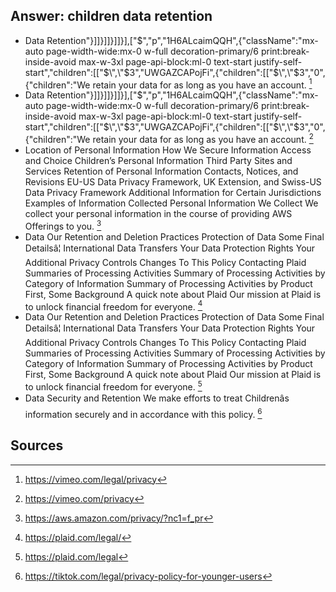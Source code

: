 ## Answer: children data retention

- Data Retention\"}]]}]]}]]}],[\"$\",\"p\",\"1H6ALcaimQQH\",{\"className\":\"mx-auto page-width-wide:mx-0 w-full decoration-primary/6 print:break-inside-avoid max-w-3xl page-api-block:ml-0 text-start justify-self-start\",\"children\":[[\"$\",\"$3\",\"UWGAZCAPojFi\",{\"children\":[[\"$\",\"$3\",\"0\",{\"children\":\"We retain your data for as long as you have an account. [^1]
- Data Retention\"}]]}]]}]]}],[\"$\",\"p\",\"1H6ALcaimQQH\",{\"className\":\"mx-auto page-width-wide:mx-0 w-full decoration-primary/6 print:break-inside-avoid max-w-3xl page-api-block:ml-0 text-start justify-self-start\",\"children\":[[\"$\",\"$3\",\"UWGAZCAPojFi\",{\"children\":[[\"$\",\"$3\",\"0\",{\"children\":\"We retain your data for as long as you have an account. [^2]
- Location of Personal Information How We Secure Information Access and Choice Children’s Personal Information Third Party Sites and Services Retention of Personal Information Contacts, Notices, and Revisions EU-US Data Privacy Framework, UK Extension, and Swiss-US Data Privacy Framework Additional Information for Certain Jurisdictions Examples of Information Collected Personal Information We Collect We collect your personal information in the course of providing AWS Offerings to you. [^3]
- Data Our Retention and Deletion Practices Protection of Data Some Final Detailsâ¦ International Data Transfers Your Data Protection Rights Your Additional Privacy Controls Changes To This Policy Contacting Plaid Summaries of Processing Activities Summary of Processing Activities by Category of Information Summary of Processing Activities by Product First, Some Background A quick note about Plaid Our mission at Plaid is to unlock financial freedom for everyone. [^4]
- Data Our Retention and Deletion Practices Protection of Data Some Final Detailsâ¦ International Data Transfers Your Data Protection Rights Your Additional Privacy Controls Changes To This Policy Contacting Plaid Summaries of Processing Activities Summary of Processing Activities by Category of Information Summary of Processing Activities by Product First, Some Background A quick note about Plaid Our mission at Plaid is to unlock financial freedom for everyone. [^5]
- Data Security and Retention We make efforts to treat Childrenâs information securely and in accordance with this policy. [^6]

## Sources

[^1]: https://vimeo.com/legal/privacy
[^2]: https://vimeo.com/privacy
[^3]: https://aws.amazon.com/privacy/?nc1=f_pr
[^4]: https://plaid.com/legal/
[^5]: https://plaid.com/legal
[^6]: https://tiktok.com/legal/privacy-policy-for-younger-users